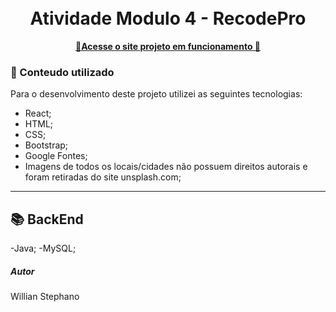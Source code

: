 <h1 align="center">
  <br>Atividade Modulo 4 - RecodePro
</h1>

<p align="center">
  <a href="https://meek-hotteok-bc030e.netlify.app/">
    <b>🚀Acesse o site projeto em funcionamento 🚀</b>
  </a>

### 💼 Conteudo utilizado ###
Para o desenvolvimento deste projeto utilizei as seguintes tecnologias:

- React;
- HTML;
- CSS;
- Bootstrap;
- Google Fontes;
- Imagens de todos os locais/cidades não possuem direitos autorais e foram retiradas do site unsplash.com;

---

## 📚 BackEnd ##

-Java;
-MySQL;



##### Autor #####
Willian Stephano
